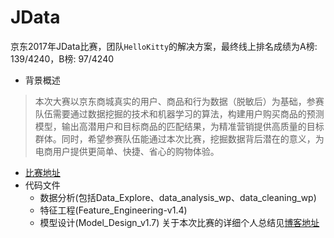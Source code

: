 # JData
京东2017年JData比赛，团队`HelloKitty`的解决方案，最终线上排名成绩为A榜: 139/4240，B榜: 97/4240
* 背景概述
> 本次大赛以京东商城真实的用户、商品和行为数据（脱敏后）为基础，参赛队伍需要通过数据挖掘的技术和机器学习的算法，构建用户购买商品的预测模型，输出高潜用户和目标商品的匹配结果，为精准营销提供高质量的目标群体。同时，希望参赛队伍能通过本次比赛，挖掘数据背后潜在的意义，为电商用户提供更简单、快捷、省心的购物体验。

* [比赛地址](http://www.datafountain.cn/#/competitions/247/intro)
* 代码文件
  * 数据分析(包括Data_Explore、data_analysis_wp、data_cleaning_wp)
  * 特征工程(Feature_Engineering-v1.4)
  * 模型设计(Model_Design_v1.7)
关于本次比赛的详细个人总结见[博客地址](http://izhaoyi.top/2017/06/25/JData/)


